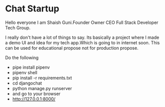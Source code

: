 
<h1>Chat Startup</h1>
    <p>Hello everyone I am Shaish Guni.Founder Owner CEO Full Stack Developer Tech Group.</p>
    <p>I really don't have a lot of things to say. Its  basically a project where I made a demo UI and idea for my tech app.Which is going to in internet soon. This can be used for educational propose not for production propose. </p>

<p>Do the following
<ul>
<li>pipe install pipenv</li>
<li>pipenv shell</li>
<li>pip install -r requirements.txt</li>
<li>cd djangochat<br></li>
<li>python manage.py runserver</li>
<li>and go to your browser</li>
<li><a href="http://127.0.0.1:8000/" target="_blank">http://127.0.0.1:8000/</a></li>
<ul>

</p>
